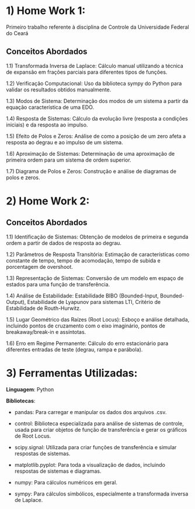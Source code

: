 # 1) Home Work 1:

Primeiro trabalho referente à disciplina de Controle da Universidade Federal do Ceará

## __Conceitos Abordados__

1.1) Transformada Inversa de Laplace: Cálculo manual utilizando a técnica de expansão em frações parciais para diferentes tipos de funções.

1.2) Verificação Computacional: Uso da biblioteca sympy do Python para validar os resultados obtidos manualmente.

1.3) Modos de Sistema: Determinação dos modos de um sistema a partir da equação característica de uma EDO.

1.4) Resposta de Sistemas: Cálculo da evolução livre (resposta a condições iniciais) e da resposta ao impulso.

1.5) Efeito de Polos e Zeros: Análise de como a posição de um zero afeta a resposta ao degrau e ao impulso de um sistema.

1.6) Aproximação de Sistemas: Determinação de uma aproximação de primeira ordem para um sistema de ordem superior.

1.7) Diagrama de Polos e Zeros: Construção e análise de diagramas de polos e zeros.

# 2) Home Work 2:

## __Conceitos Abordados__

1.1) Identificação de Sistemas: Obtenção de modelos de primeira e segunda ordem a partir de dados de resposta ao degrau.

1.2) Parâmetros de Resposta Transitória: Estimação de características como constante de tempo, tempo de acomodação, tempo de subida e porcentagem de overshoot.

1.3) Representação de Sistemas: Conversão de um modelo em espaço de estados para uma função de transferência.

1.4) Análise de Estabilidade: Estabilidade BIBO (Bounded-Input, Bounded-Output), Estabilidade de Lyapunov para sistemas LTI, Critério de Estabilidade de Routh-Hurwitz.

1.5) Lugar Geométrico das Raízes (Root Locus): Esboço e análise detalhada, incluindo pontos de cruzamento com o eixo imaginário, pontos de breakaway/break-in e assíntotas.

1.6) Erro em Regime Permanente: Cálculo do erro estacionário para diferentes entradas de teste (degrau, rampa e parábola).


# 3) Ferramentas Utilizadas:

__Linguagem__: Python

__Bibliotecas__:

  - pandas: Para carregar e manipular os dados dos arquivos .csv.
    
  - control: Biblioteca especializada para análise de sistemas de controle, usada para criar objetos de função de transferência e gerar os gráficos de Root Locus.
  
  - scipy.signal: Utilizada para criar funções de transferência e simular respostas de sistemas.
  
  - matplotlib.pyplot: Para toda a visualização de dados, incluindo respostas de sistemas e diagramas.
  
  - numpy: Para cálculos numéricos em geral.

  - sympy: Para cálculos simbólicos, especialmente a transformada inversa de Laplace.
